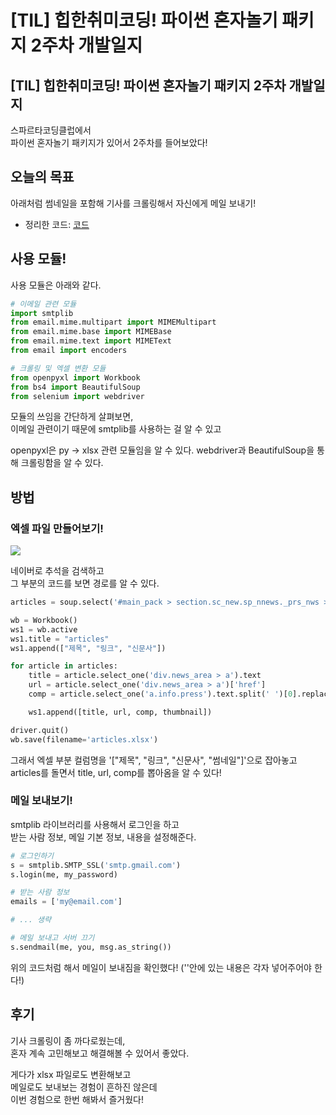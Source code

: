 # [TIL] 힙한취미코딩! 파이썬 혼자놀기 패키지 2주차 개발일지


## [TIL] 힙한취미코딩! 파이썬 혼자놀기 패키지 2주차 개발일지

스파르타코딩클럽에서  
파이썬 혼자놀기 패키지가 있어서 2주차를 들어보았다! 

## 오늘의 목표

아래처럼 썸네일을 포함해 
기사를 크롤링해서 자신에게 메일 보내기!

- 정리한 코드: [코드](https://github.com/h3yon/Crawling-TEST/commit/8c01f5f86e3a491f3f7395c9b8537b89cf0358a0)

## 사용 모듈!

사용 모듈은 아래와 같다.

```py
# 이메일 관련 모듈
import smtplib
from email.mime.multipart import MIMEMultipart
from email.mime.base import MIMEBase
from email.mime.text import MIMEText
from email import encoders

# 크롤링 및 엑셀 변환 모듈
from openpyxl import Workbook
from bs4 import BeautifulSoup
from selenium import webdriver
```

모듈의 쓰임을 간단하게 살펴보면,  
이메일 관련이기 때문에 smtplib를 사용하는 걸 알 수 있고   

openpyxl은 py -> xlsx 관련 모듈임을 알 수 있다.
webdriver과 BeautifulSoup을 통해 크롤링함을 알 수 있다.

## 방법

### 엑셀 파일 만들어보기!

<img src="https://user-images.githubusercontent.com/46602874/135744342-3d75a703-2063-4d05-b718-b7274405184f.png">

네이버로 추석을 검색하고  
그 부분의 코드를 보면 경로를 알 수 있다.

```py
articles = soup.select('#main_pack > section.sc_new.sp_nnews._prs_nws > div > div.group_news > ul > li')

wb = Workbook()
ws1 = wb.active
ws1.title = "articles"
ws1.append(["제목", "링크", "신문사"])

for article in articles:
    title = article.select_one('div.news_area > a').text
    url = article.select_one('div.news_area > a')['href']
    comp = article.select_one('a.info.press').text.split(' ')[0].replace('언론사', '')

    ws1.append([title, url, comp, thumbnail])

driver.quit()
wb.save(filename='articles.xlsx')
```

그래서 엑셀 부분 컬럼명을 '["제목", "링크", "신문사", "썸네일"]'으로 잡아놓고  
articles를 돌면서 title, url, comp를 뽑아옴을 알 수 있다!

### 메일 보내보기!

smtplib 라이브러리를 사용해서 로그인을 하고  
받는 사람 정보, 메일 기본 정보, 내용을 설정해준다.

```py
# 로그인하기
s = smtplib.SMTP_SSL('smtp.gmail.com')
s.login(me, my_password)

# 받는 사람 정보
emails = ['my@email.com']

# ... 생략

# 메일 보내고 서버 끄기
s.sendmail(me, you, msg.as_string())
```

위의 코드처럼 해서 메일이 보내짐을 확인했다!
(''안에 있는 내용은 각자 넣어주어야 한다!)

## 후기

기사 크롤링이 좀 까다로웠는데,  
혼자 계속 고민해보고 해결해볼 수 있어서 좋았다.  

게다가 xlsx 파일로도 변환해보고  
메일로도 보내보는 경험이 흔하진 않은데  
이번 경험으로 한번 해봐서 즐거웠다!
